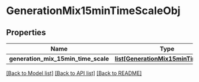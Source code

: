 # GenerationMix15minTimeScaleObj

## Properties
Name | Type | Description | Notes
------------ | ------------- | ------------- | -------------
**generation_mix_15min_time_scale** | [**list[GenerationMix15minTimeScale]**](GenerationMix15minTimeScale.md) |  | [optional] 

[[Back to Model list]](../README.md#documentation-for-models) [[Back to API list]](../README.md#documentation-for-api-endpoints) [[Back to README]](../README.md)


